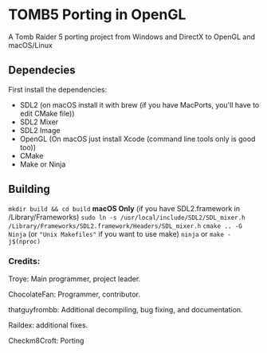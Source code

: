 # TOMB5 Porting in OpenGL
A Tomb Raider 5 porting project from Windows and DirectX to OpenGL and macOS/Linux

## Dependecies
First install the dependencies:
- SDL2 (on macOS install it with brew (if you have MacPorts, you'll have to edit CMake file))
- SDL2 Mixer
- SDL2 Image
- OpenGL (On macOS just install Xcode (command line tools only is good too))
- CMake
- Make or Ninja 

## Building
`mkdir build && cd build`
**macOS Only** (if you have SDL2.framework in /Library/Frameworks) `sudo ln -s /usr/local/include/SDL2/SDL_mixer.h /Library/Frameworks/SDL2.framework/Headers/SDL_mixer.h`
`cmake .. -G Ninja` (or `"Unix Makefiles"` if you want to use make)
`ninja` or `make -j$(nproc)`

### Credits:
Troye: Main programmer, project leader.

ChocolateFan: Programmer, contributor.

thatguyfrombb: Additional decompiling, bug fixing, and documentation.

Raildex: additional fixes.

Checkm8Croft: Porting